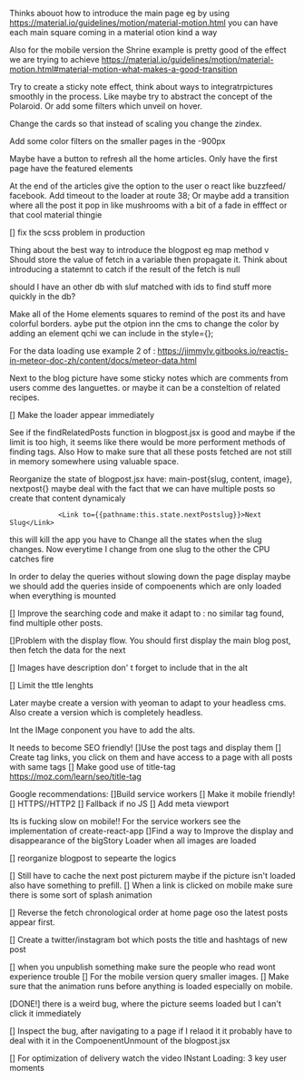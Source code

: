 


Thinks abouot how to introduce the main page eg by using https://material.io/guidelines/motion/material-motion.html you can have each main square coming in a material otion kind a way

Also for the mobile version the Shrine example is pretty good of the effect we are trying to achieve https://material.io/guidelines/motion/material-motion.html#material-motion-what-makes-a-good-transition

Try to create a sticky note effect, think about ways to integratrpictures smoothly in the process. Like maybe try to abstract the concept of the Polaroid. Or add some filters which unveil on hover. 

Change the cards so that instead of scaling you change the zindex.

Add some color filters on the smaller pages in the -900px

Maybe have a button to refresh all the home articles. Only have the first page have the featured elements

At the end of the articles give the option to the user o react like buzzfeed/ facebook. 
Add timeout to the loader at route 38; Or maybe add a transition where all the post it pop in like mushrooms with a bit of a fade in efffect or that cool material thingie


[] fix the scss problem in production


Thing about the best way to introduce the blogpost eg map method v 
Should store the value of fetch in a variable then propagate it. 
Think about introducing a  statemnt to catch if the result of the fetch is null


should I have an other db with sluf matched with ids to find stuff more quickly in the db?

Make all of the Home elements squares to remind of the post its and have colorful borders. aybe put the otpion inn the cms to change the color by adding an element qchi we can include in the style={};

For the data loading use example 2 of : https://jimmylv.gitbooks.io/reactjs-in-meteor-doc-zh/content/docs/meteor-data.html

Next to the blog picture have some sticky notes which are comments from users comme des languettes. or maybe it can be a consteltion of related recipes.

[] Make the loader appear immediately 

See if the  findRelatedPosts function in blogpost.jsx is good and maybe if the limit is too high, it seems like there would be more performent methods of finding tags. Also How to make sure that all these posts fetched are not still in memory somewhere using valuable space.

Reorganize the state of blogpost.jsx have: main-post{slug, content, image}, nextpost{} maybe deal with the fact that we can have multiple posts so create that content dynamicaly


				<Link to={{pathname:this.state.nextPostslug}}>Next Slug</Link>
this will kill the app you have to Change all the states when the slug changes. Now everytime I change from one slug to the other the CPU catches fire

In order to delay the queries without slowing down the page display maybe we should add the queries inside of compoenents which are only loaded when everything is mounted

[] Improve the searching code and make it adapt to : no similar tag found, find multiple other posts. 

[]Problem with the display flow. You should first display the main blog post, then fetch the data for the next 

[] Images have description don' t forget to include that in the alt

[] Limit the ttle lenghts

Later maybe create a version with yeoman to adapt to your headless cms. 
Also create a version which is completely headless. 

Int the IMage conponent you have to add the alts. 

It needs to become SEO friendly!
	[]Use the post tags and display them
	[] Create tag links, you click on them and have access to a page with all posts with same tags
	[] Make good use of title-tag https://moz.com/learn/seo/title-tag

Google recommendations:
	[]Build service workers
	[] Make it mobile friendly!
	[] HTTPS//HTTP2
	[] Fallback if no JS
	[] Add meta viewport


 Its is fucking slow on mobile!!
For the service workers see the implementation of create-react-app
[]Find a way to Improve the display and disappearance of the bigStory Loader when all images are loaded

[] reorganize blogpost to sepearte the logics

[] Still have to cache the next post picturem maybe if the picture isn't loaded also have something to prefill.
[] When a link is clicked on mobile make sure there is some sort of splash animation

[] Reverse the fetch chronological order at home page oso the latest posts appear first. 

[] Create a twitter/instagram bot which posts  the title and hashtags of new post

[] when you unpublish something make sure the people who read wont experience trouble
[] For the mobile version query smaller images.
[] Make sure that the animation runs before anything is loaded especially on mobile.

[DONE!] there is a weird bug, where the picture seems loaded but I can't click it immediately

[] Inspect the bug, after navigating to a page if I relaod it it probably have to deal with it in the CompoenentUnmount of the blogpost.jsx

[] For optimization of delivery watch the video INstant Loading: 3 key user moments